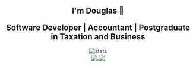 <h2 align="center">I'm Douglas 👋 </p>Software Developer | Accountant | Postgraduate in Taxation and Business</h2>

<div align="center">
  <img src="https://github-readme-stats.vercel.app/api/top-langs/?username=douglimaonline&layout=donut&theme=transparent&hide_border=true&title_color=d9d8d3" alt="stats"><br />
  
<a href="https://github.com/douglimaonline/Portfolio">
  <img align="center" src="https://github-readme-stats.vercel.app/api/pin/?username=douglimaonline&repo=Portfolio&theme=transparent&title_color=d9d8d3&hide_border=true" />
</a>
<a href="https://github.com/douglimaonline/Csharp">
  <img align="center" src="https://github-readme-stats.vercel.app/api/pin/?username=douglimaonline&repo=Csharp&theme=transparent&title_color=d9d8d3&hide_border=true" />
</a>
</div>
